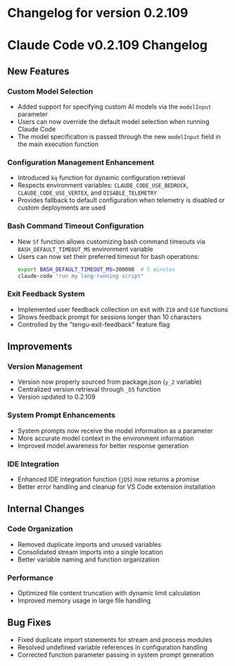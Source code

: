# Changelog for version 0.2.109

# Claude Code v0.2.109 Changelog

## New Features

### Custom Model Selection
- Added support for specifying custom AI models via the `modelInput` parameter
- Users can now override the default model selection when running Claude Code
- The model specification is passed through the new `modelInput` field in the main execution function

### Configuration Management Enhancement
- Introduced `kq` function for dynamic configuration retrieval
- Respects environment variables: `CLAUDE_CODE_USE_BEDROCK`, `CLAUDE_CODE_USE_VERTEX`, and `DISABLE_TELEMETRY`
- Provides fallback to default configuration when telemetry is disabled or custom deployments are used

### Bash Command Timeout Configuration
- New `Sf` function allows customizing bash command timeouts via `BASH_DEFAULT_TIMEOUT_MS` environment variable
- Users can now set their preferred timeout for bash operations:
  ```bash
  export BASH_DEFAULT_TIMEOUT_MS=300000  # 5 minutes
  claude-code "run my long-running script"
  ```

### Exit Feedback System
- Implemented user feedback collection on exit with `Z10` and `G10` functions
- Shows feedback prompt for sessions longer than 10 characters
- Controlled by the "tengu-exit-feedback" feature flag

## Improvements

### Version Management
- Version now properly sourced from package.json (`y_2` variable)
- Centralized version retrieval through `_D5` function
- Version updated to 0.2.109

### System Prompt Enhancements
- System prompts now receive the model information as a parameter
- More accurate model context in the environment information
- Improved model awareness for better response generation

### IDE Integration
- Enhanced IDE integration function (`jD5`) now returns a promise
- Better error handling and cleanup for VS Code extension installation

## Internal Changes

### Code Organization
- Removed duplicate imports and unused variables
- Consolidated stream imports into a single location
- Better variable naming and function organization

### Performance
- Optimized file content truncation with dynamic limit calculation
- Improved memory usage in large file handling

## Bug Fixes

- Fixed duplicate import statements for stream and process modules
- Resolved undefined variable references in configuration handling
- Corrected function parameter passing in system prompt generation
